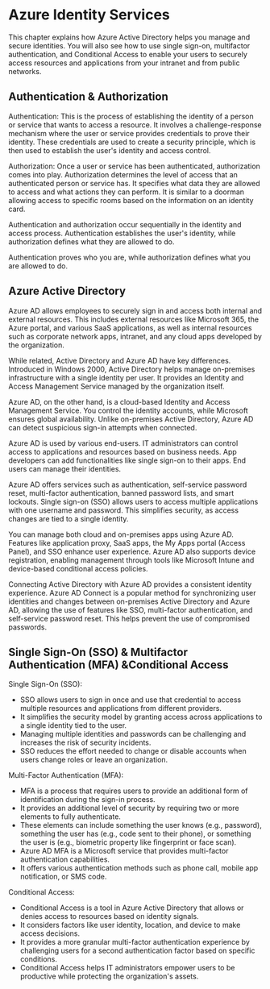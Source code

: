 # Azure Identity Services
This chapter explains how Azure Active Directory helps you manage and secure identities. You will also see how to use single sign-on, multifactor authentication, and Conditional Access to enable your users to securely access resources and applications from your intranet and from public networks.


## Authentication & Authorization

Authentication: This is the process of establishing the identity of a person or service that wants to access a resource. It involves a challenge-response mechanism where the user or service provides credentials to prove their identity. These credentials are used to create a security principle, which is then used to establish the user's identity and access control.

Authorization: Once a user or service has been authenticated, authorization comes into play. Authorization determines the level of access that an authenticated person or service has. It specifies what data they are allowed to access and what actions they can perform. It is similar to a doorman allowing access to specific rooms based on the information on an identity card.

Authentication and authorization occur sequentially in the identity and access process. Authentication establishes the user's identity, while authorization defines what they are allowed to do.

Authentication proves who you are, while authorization defines what you are allowed to do. 

## Azure Active Directory

Azure AD allows employees to securely sign in and access both internal and external resources. This includes external resources like Microsoft 365, the Azure portal, and various SaaS applications, as well as internal resources such as corporate network apps, intranet, and any cloud apps developed by the organization.

While related, Active Directory and Azure AD have key differences. Introduced in Windows 2000, Active Directory helps manage on-premises infrastructure with a single identity per user. It provides an Identity and Access Management Service managed by the organization itself.

Azure AD, on the other hand, is a cloud-based Identity and Access Management Service. You control the identity accounts, while Microsoft ensures global availability. Unlike on-premises Active Directory, Azure AD can detect suspicious sign-in attempts when connected.

Azure AD is used by various end-users. IT administrators can control access to applications and resources based on business needs. App developers can add functionalities like single sign-on to their apps. End users can manage their identities.

Azure AD offers services such as authentication, self-service password reset, multi-factor authentication, banned password lists, and smart lockouts. Single sign-on (SSO) allows users to access multiple applications with one username and password. This simplifies security, as access changes are tied to a single identity.

You can manage both cloud and on-premises apps using Azure AD. Features like application proxy, SaaS apps, the My Apps portal (Access Panel), and SSO enhance user experience. Azure AD also supports device registration, enabling management through tools like Microsoft Intune and device-based conditional access policies.

Connecting Active Directory with Azure AD provides a consistent identity experience. Azure AD Connect is a popular method for synchronizing user identities and changes between on-premises Active Directory and Azure AD, allowing the use of features like SSO, multi-factor authentication, and self-service password reset. This helps prevent the use of compromised passwords.

## Single Sign-On (SSO) & Multifactor Authentication (MFA) &Conditional Access


Single Sign-On (SSO):
-  SSO allows users to sign in once and use that credential to access multiple resources and applications from different providers.
-  It simplifies the security model by granting access across applications to a single identity tied to the user.
-  Managing multiple identities and passwords can be challenging and increases the risk of security incidents.
-  SSO reduces the effort needed to change or disable accounts when users change roles or leave an organization.

Multi-Factor Authentication (MFA):
- MFA is a process that requires users to provide an additional form of identification during the sign-in process.
- It provides an additional level of security by requiring two or more elements to fully authenticate.
- These elements can include something the user knows (e.g., password), something the user has (e.g., code sent to their phone), or something the user is (e.g., biometric property like fingerprint or face scan).
- Azure AD MFA is a Microsoft service that provides multi-factor authentication capabilities.
- It offers various authentication methods such as phone call, mobile app notification, or SMS code.

Conditional Access:
- Conditional Access is a tool in Azure Active Directory that allows or denies access to resources based on identity signals.
- It considers factors like user identity, location, and device to make access decisions.
- It provides a more granular multi-factor authentication experience by challenging users for a second authentication factor based on specific conditions.
- Conditional Access helps IT administrators empower users to be productive while protecting the organization's assets.


